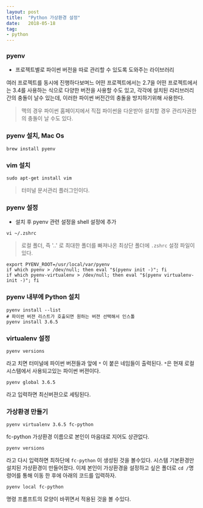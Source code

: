 ```yaml
---
layout: post
title:  "Python 가상환경 설정"
date:   2018-05-18
tag:
- python
---
```


### pyenv
- 프로젝트별로 파이썬 버전을 따로 관리할 수 있도록 도와주는 라이브러리


여러 프로젝트를 동시에 진행하다보며느 어떤 프로젝트에서는 2.7을 어떤 프로젝트에서는 3.4를 사용하는 식으로 다양한 버전을 사용할 수도 있고, 각각에 설치된 라리브러리 간의 충돌이 날수 있는데, 이러한 파이썬 버전간의 충돌을 방지하기위해 사용한다.

>맥의 경우 파이썬 홈페이지에서 직접 파이썬을 다운받아 설치할 경우 관리자권한의 충돌이 날 수도 있다.
### pyenv 설치, Mac Os
```
brew install pyenv
```

### vim 설치
```
sudo apt-get install vim
```
>터미널 문서관리 플러그인이다.

### pyenv 설정
- 설치 후 pyenv 관련 설정을 shell 설정에 추가

```
vi ~/.zshrc
```
>로컬 폴더, 즉 '..' 로 최대한 폴더를 빠져나온 최상단 폴더에 `.zshrc` 설정 파일이 있다.

```
export PYENV_ROOT=/usr/local/var/pyenv
if which pyenv > /dev/null; then eval "$(pyenv init -)"; fi
if which pyenv-virtualenv > /dev/null; then eval "$(pyenv virtualenv-init -)"; fi
```

### pyenv 내부에 Python 설치
```
pyenv install --list
# 파이썬 버젼 리스트가 호출되면 원하는 버젼 선택해서 인스톨
pyenv install 3.6.5
```

### virtualenv 설정
```
pyenv versions
```
라고 치면 터미널에 파이썬 버젼들과 앞에 `*` 이 붙은 네임들이 출력된다. `*`은 현재 로컬 시스템에서 사용되고있는 파이썬 버젼이다.

```
pyenv global 3.6.5
```
라고 입력하면 최신버젼으로 세팅된다.

### 가상환경 만들기
```
pyenv virtualenv 3.6.5 fc-python
```
fc-python 가상환경 이름으로 본인이 마음대로 지어도 상관없다.

```
pyenv versions
```
라고 다시 입력하면 최하단에 `fc-python` 이 생성된 것을 볼수있다. 시스템 기본환경만 설치된 가상환경이 만들어졌다. 이제 본인이 가상환경을 설정하고 싶은 폴더로 `cd /`명령어를 통해 이동 한 후에 아래의 코드를 입력하자.
```
pyenv local fc-python
```
명령 프롬프트의 모양이 바뀌면서 적용된 것을 볼 수있다.
